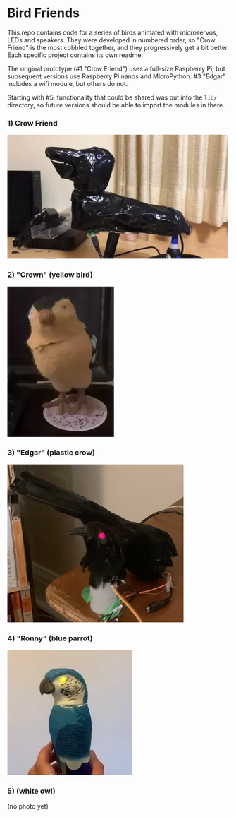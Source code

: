 # Bird Friends

This repo contains code for a series of birds animated with microservos, LEDs and speakers. They were developed in numbered order, so "Crow Friend" is the most cobbled together, and they progressively get a bit better. Each specific project contains its own readme.

The original prototype (\#1 "Crow Friend") uses a full-size Raspberry Pi, but subsequent versions use Raspberry Pi nanos and MicroPython. \#3 "Edgar" includes a wifi module, but others do not.

Starting with \#5, functionality that could be shared was put into the `lib/` directory, so future versions should be able to import the modules in there.

### 1) Crow Friend
![Crow Friend](/1_crow_friend-paper-mache/crow-friend.webp)

### 2) "Crown" (yellow bird)
![Crown](/2_yellow_bird-crown/yellow-bird.webp)

### 3) "Edgar" (plastic crow)
![Edgar](/3_plastic_crow-edgar/plastic-crow.png)

### 4) "Ronny" (blue parrot)
![Ronny](/4_blue_parrot-ronny/ronny.webp)

### 5) (white owl)
(no photo yet)

